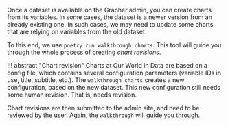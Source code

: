Once a dataset is available on the Grapher admin, you can create charts from its variables. In some cases, the dataset is a newer version from an already existing one. In such cases, we may need to update some charts that are relying on variables from the old dataset.

To this end, we use `poetry run walkthrough charts`. This tool will guide you through the whole process of creating _chart revisions_.

!!! abstract "Chart revision"
    Charts at Our World in Data are based on a config file, which contains several configuration parameters (variable IDs in use, title, subtitle, etc.). The `walkthrough charts` creates a new configuration, based on the new dataset. This new configuration still needs some human revision. That is, needs revision.

Chart revisions are then submitted to the admin site, and need to be reviewed by the user. Again, the `walkthrough` will guide you through.
